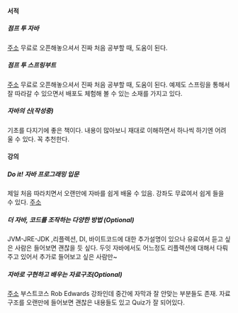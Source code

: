 #### 서적

##### 점프 투 자바
[주소](https://wikidocs.net/book/31)
무료로 오픈해놓으셔서 진짜 처음 공부할 때, 도움이 된다.

##### 점프 투 스프링부트
[주소](https://wikidocs.net/book/7601)
무료로 오픈해놓으셔서 진짜 처음 공부할 때, 도움이 된다.
예제도 스프링을 통해서 잘 따라갈 수 있으면서 배포도 체험해 볼 수 있는 소재를 가지고 있다.

##### 자바의 신(작성중)

기초를 다지기에 좋은 책이다. 내용이 많아보니 재대로 이해하면서 하나씩 하기엔 어려울 수 있다.
꼭 추천한다.


#### 강의

##### Do it! 자바 프로그래밍 입문

제일 처음 따라치면서 오랜만에 자바를 쉽게 배울 수 있음. 강좌도 무료여서 쉽게 들을 수 있다.
[주소](https://www.inflearn.com/course/자바-프로그래밍-입문/)

##### 더 자바, 코드를 조작하는 다양한 방법 (Optional)

JVM-JRE-JDK ,리플렉션, DI, 바이트코드에 대한 추가설명이 있으나 유료여서 듣고 싶은 사람은 들어보면 괜찮을 듯 싶다.
두잇 자바에서도 어느정도 리플렉션에 대해서 다뤄주고 있어서 추가로 들어보고 싶은 사람만~

##### 자바로 구현하고 배우는 자료구조(Optional)
[주소](https://www.boostcourse.org/cs204/)
부스트코스 Rob Edwards 강좌인데 중간에 자막과 잘 안맞는 부분들도 존재.
자료구조를 오랜만에 들어보면 괜찮은 내용들도 있고 Quiz가 잘 되어있다.
